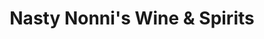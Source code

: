 ---
title: "Nasty Nonni's Wine & Spirits"
url: /saugus/nasty-nonnis-wine-und-spirits/
shop: Spirituosen
---